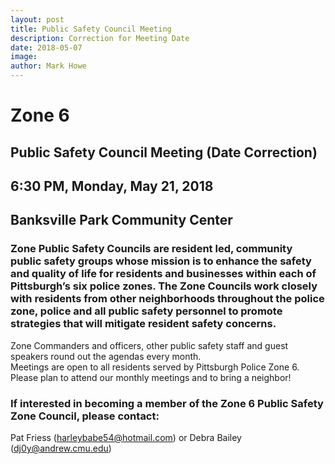 ```yaml
---
layout: post
title: Public Safety Council Meeting
description: Correction for Meeting Date
date: 2018-05-07
image: 
author: Mark Howe
---
```


# Zone 6  
## Public Safety Council Meeting (Date Correction)
## 6:30 PM, Monday, May 21, 2018
## Banksville Park               Community Center
### Zone Public Safety Councils are resident led, community public safety groups whose mission is to enhance the safety and quality of life for residents and businesses within each of Pittsburgh’s six police zones. The Zone Councils work closely with residents from other neighborhoods throughout the police zone, police and all public safety personnel to promote strategies that will mitigate resident safety concerns.  
Zone Commanders and officers, other public safety staff and guest speakers round out the agendas every month.  
Meetings are open to all residents served by Pittsburgh Police Zone 6. Please plan to attend our monthly meetings and to bring a neighbor! 
 
### If interested in becoming a member of the Zone 6 Public Safety Zone Council, please contact: 
Pat Friess (harleybabe54@hotmail.com) or Debra Bailey (dj0y@andrew.cmu.edu) 
